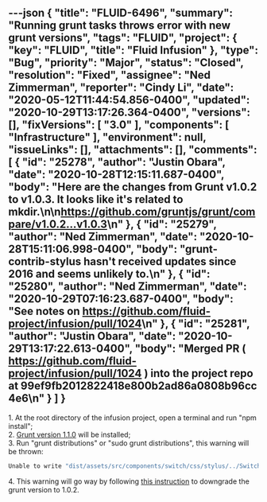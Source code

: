 ---json
{
  "title": "FLUID-6496",
  "summary": "Running grunt tasks throws error with new grunt versions",
  "tags": "FLUID",
  "project": {
    "key": "FLUID",
    "title": "Fluid Infusion"
  },
  "type": "Bug",
  "priority": "Major",
  "status": "Closed",
  "resolution": "Fixed",
  "assignee": "Ned Zimmerman",
  "reporter": "Cindy Li",
  "date": "2020-05-12T11:44:54.856-0400",
  "updated": "2020-10-29T13:17:26.364-0400",
  "versions": [],
  "fixVersions": [
    "3.0"
  ],
  "components": [
    "Infrastructure"
  ],
  "environment": null,
  "issueLinks": [],
  "attachments": [],
  "comments": [
    {
      "id": "25278",
      "author": "Justin Obara",
      "date": "2020-10-28T12:15:11.687-0400",
      "body": "Here are the changes from Grunt v1.0.2 to v1.0.3. It looks like it's related to mkdir.\n\n<https://github.com/gruntjs/grunt/compare/v1.0.2...v1.0.3>\n"
    },
    {
      "id": "25279",
      "author": "Ned Zimmerman",
      "date": "2020-10-28T15:11:06.998-0400",
      "body": "grunt-contrib-stylus hasn't received updates since 2016 and seems unlikely to.\n"
    },
    {
      "id": "25280",
      "author": "Ned Zimmerman",
      "date": "2020-10-29T07:16:23.687-0400",
      "body": "See notes on <https://github.com/fluid-project/infusion/pull/1024>\n"
    },
    {
      "id": "25281",
      "author": "Justin Obara",
      "date": "2020-10-29T13:17:22.613-0400",
      "body": "Merged PR ( <https://github.com/fluid-project/infusion/pull/1024> ) into the project repo at 99ef9fb2012822418e800b2ad86a0808b96cc4e6\n"
    }
  ]
}
---
1\. At the root directory of the infusion project, open a terminal and run "npm install";\
2\. [Grunt version 1.1.0](https://github.com/fluid-project/infusion/blob/master/package.json#L46) will be installed;\
3\. Run "grunt distributions" or "sudo grunt distributions", this warning will be thrown:

```java
Unable to write "dist/assets/src/components/switch/css/stylus/../Switch.css" file (Error code: ENOENT). Use --force to continue
```

4\. This warning will go way by following [this instruction](https://gruntjs.com/installing-grunt) to downgrade the grunt version to 1.0.2.

        
